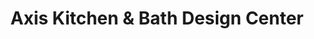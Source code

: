 ---
title: "Axis Kitchen & Bath Design Center"
url: /racine/axis-kitchen-and-bath-design-center/
shop: kitchen
---